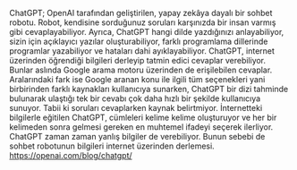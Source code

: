 ChatGPT; OpenAI tarafından geliştirilen, yapay zekâya dayalı bir sohbet robotu. Robot, kendisine sorduğunuz soruları karşınızda bir insan varmış gibi cevaplayabiliyor. Ayrıca, ChatGPT hangi dilde yazdığınızı anlayabiliyor, sizin için açıklayıcı yazılar oluşturabiliyor, farklı programlama dillerinde programlar yazabiliyor ve hataları dahi ayıklayabiliyor.
ChatGPT, internet üzerinden öğrendiği bilgileri derleyip tatmin edici cevaplar verebiliyor. Bunlar aslında Google arama motoru üzerinden de erişilebilen cevaplar. Aralarındaki fark ise Google aranan konu ile ilgili tüm seçenekleri yani birbirinden farklı kaynakları kullanıcıya sunarken, ChatGPT bir dizi tahminde bulunarak ulaştığı tek bir cevabı çok daha hızlı bir şekilde kullanıcıya sunuyor. Tabii ki soruları cevaplarken kaynak belirtmiyor. İnternetteki bilgilerle eğitilen ChatGPT, cümleleri kelime kelime oluşturuyor ve her bir kelimeden sonra gelmesi gereken en muhtemel ifadeyi seçerek ilerliyor.
ChatGPT zaman zaman yanlış bilgiler de verebiliyor. Bunun sebebi de sohbet robotunun bilgileri internet üzerinden derlemesi.
https://openai.com/blog/chatgpt/
